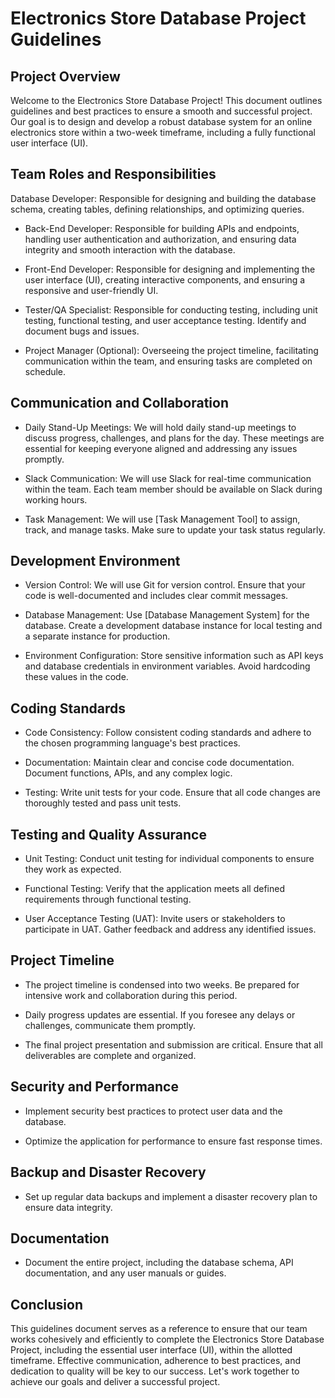 # Electronics Store Database Project Guidelines

## Project Overview

Welcome to the Electronics Store Database Project! This document outlines guidelines and best practices to ensure a smooth and successful project. Our goal is to design and develop a robust database system for an online electronics store within a two-week timeframe, including a fully functional user interface (UI).

## Team Roles and Responsibilities

 Database Developer: Responsible for designing and building the database schema, creating tables, defining relationships, and optimizing queries.

- Back-End Developer: Responsible for building APIs and endpoints, handling user authentication and authorization, and ensuring data integrity and smooth interaction with the database.

- Front-End Developer: Responsible for designing and implementing the user interface (UI), creating interactive components, and ensuring a responsive and user-friendly UI.

- Tester/QA Specialist: Responsible for conducting testing, including unit testing, functional testing, and user acceptance testing. Identify and document bugs and issues.

- Project Manager (Optional): Overseeing the project timeline, facilitating communication within the team, and ensuring tasks are completed on schedule.

## Communication and Collaboration

- Daily Stand-Up Meetings: We will hold daily stand-up meetings to discuss progress, challenges, and plans for the day. These meetings are essential for keeping everyone aligned and addressing any issues promptly.

- Slack Communication: We will use Slack for real-time communication within the team. Each team member should be available on Slack during working hours.

- Task Management: We will use [Task Management Tool] to assign, track, and manage tasks. Make sure to update your task status regularly.

## Development Environment

- Version Control: We will use Git for version control. Ensure that your code is well-documented and includes clear commit messages.

- Database Management: Use [Database Management System] for the database. Create a development database instance for local testing and a separate instance for production.

- Environment Configuration: Store sensitive information such as API keys and database credentials in environment variables. Avoid hardcoding these values in the code.

## Coding Standards

- Code Consistency: Follow consistent coding standards and adhere to the chosen programming language's best practices.

- Documentation: Maintain clear and concise code documentation. Document functions, APIs, and any complex logic.

- Testing: Write unit tests for your code. Ensure that all code changes are thoroughly tested and pass unit tests.

## Testing and Quality Assurance

- Unit Testing: Conduct unit testing for individual components to ensure they work as expected.

- Functional Testing: Verify that the application meets all defined requirements through functional testing.

- User Acceptance Testing (UAT): Invite users or stakeholders to participate in UAT. Gather feedback and address any identified issues.

## Project Timeline

- The project timeline is condensed into two weeks. Be prepared for intensive work and collaboration during this period.

- Daily progress updates are essential. If you foresee any delays or challenges, communicate them promptly.

- The final project presentation and submission are critical. Ensure that all deliverables are complete and organized.

## Security and Performance

- Implement security best practices to protect user data and the database.

- Optimize the application for performance to ensure fast response times.

## Backup and Disaster Recovery

- Set up regular data backups and implement a disaster recovery plan to ensure data integrity.

## Documentation

- Document the entire project, including the database schema, API documentation, and any user manuals or guides.

## Conclusion

This guidelines document serves as a reference to ensure that our team works cohesively and efficiently to complete the Electronics Store Database Project, including the essential user interface (UI), within the allotted timeframe. Effective communication, adherence to best practices, and dedication to quality will be key to our success. Let's work together to achieve our goals and deliver a successful project.
